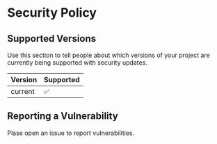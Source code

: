 # Security Policy

## Supported Versions

Use this section to tell people about which versions of your project are
currently being supported with security updates.

| Version | Supported          |
| ------- | ------------------ |
| current  | :white_check_mark: |


## Reporting a Vulnerability

Plase open an issue to report vulnerabilities.

